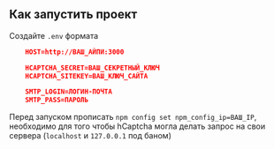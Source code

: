 ## Как запустить проект

Создайте `.env` формата

```json
    HOST=http://ВАШ_АЙПИ:3000

    HCAPTCHA_SECRET=ВАШ_СЕКРЕТНЫЙ_КЛЮЧ
    HCAPTCHA_SITEKEY=ВАШ_КЛЮЧ_САЙТА

    SMTP_LOGIN=ЛОГИН-ПОЧТА
    SMTP_PASS=ПАРОЛЬ
```

Перед запуском прописать `npm config set npm_config_ip=ВАШ_IP`, необходимо для того чтобы hCaptcha могла делать запрос на свои сервера (`localhost` и `127.0.0.1` под баном)
